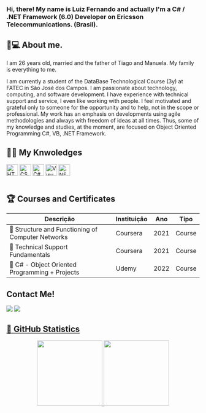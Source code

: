 ### Hi, there! My name is Luiz Fernando and actually I'm a C# / .NET Framework (6.0) Developer on Ericsson Telecommunications. (Brasil). 

## 👦💻 About me.
<div>
  <p> I am 26 years old, married and the father of Tiago and Manuela. My family is everything to me. </p>
  <p>
    I am currently a student of the DataBase Technological Course (3y) at FATEC in São José dos Campos. I am passionate about technology, computing, and software development. I have experience with technical support and service, I even like working with people. I feel motivated and grateful only to someone for the opportunity and to help, not in the scope or professional. My work has an emphasis on developments using agile methodologies and always with freedom of ideas at all times. Thus, some of my knowledge and studies, at the moment, are focused on Object Oriented Programming C#, VB, .NET Framework. 
  </p>
</div>

## 🚀🔥 My Knwoledges
<div style="display: inline-block">
  <img align="center" alt="HTML5" height="30" src="https://cdn.jsdelivr.net/gh/devicons/devicon/icons/html5/html5-original.svg">
  <img align="center" alt="CSS3" height="30" src="https://cdn.jsdelivr.net/gh/devicons/devicon/icons/css3/css3-original.svg">
  <img align="center" alt="C#" height="30" src="https://static.cdnlogo.com/logos/c/27/c.svg" />
  <img align="center" alt="Visual Basic" height="30" src="https://upload.wikimedia.org/wikipedia/commons/thumb/4/40/VB.NET_Logo.svg/1024px-VB.NET_Logo.svg.png" />
  <img align="center" alt=".NET Framework" height="30" src="https://seeklogo.com/images/M/microsoft-net-logo-4D9DA1DB77-seeklogo.com.png" />
</div><br>
</div><br>

## 🏆 Courses and Certificates

Descrição | Instituição | Ano | Tipo
--------- | ----------- | --- | ----
🏅 Structure and Functioning of Computer Networks  | Coursera | 2021 | Course
🏅 Technical Support Fundamentals | Coursera | 2021 | Course
🏅 C# - Object Oriented Programming + Projects | Udemy | 2022 | Course


## Contact Me!
<div>
  <a href="https://api.whatsapp.com/send?phone=5512991103948&text=Olá%20,%2C%20 Luiz!" target="_blank"><img src="https://img.shields.io/badge/WhatsApp-25D366?style=for-the-badge&logo=whatsapp&logoColor=white"></a>
  <a href="https://www.linkedin.com/in/luizhabaeb/" target="_blank"><img src="https://img.shields.io/badge/LinkedIn-0077B5?style=for-the-badge&logo=linkedin&logoColor=white"</a>
</div>

## 🧾 GitHub Statistics
<div align="center">
  <a href="https://github.com/luizhabaeb">
  <img height="170cm" src="https://github-readme-stats.vercel.app/api?username=luizhabaeb&show_icons=true&theme=dark&include_all_commits=true&account_private=true"/>
  <img height="170cm" src="https://github-readme-stats.vercel.app/api/top-langs/?username=luizhabaeb&layout=compact&langs_count=7&theme=dark"/>
</div>
